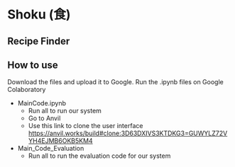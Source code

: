 # Shoku (食)

## Recipe Finder

## How to use
Download the files and upload it to Google. Run the .ipynb files on Google Colaboratory
- MainCode.ipynb
    - Run all to run our system
    - Go to Anvil
    - Use this link to clone the user interface 
    https://anvil.works/build#clone:3D63DXIVS3KTDKG3=GUWYLZ72VYH4EJMB6OKB5KM4
- Main_Code_Evaluation
    - Run all to run the evaluation code for our system


